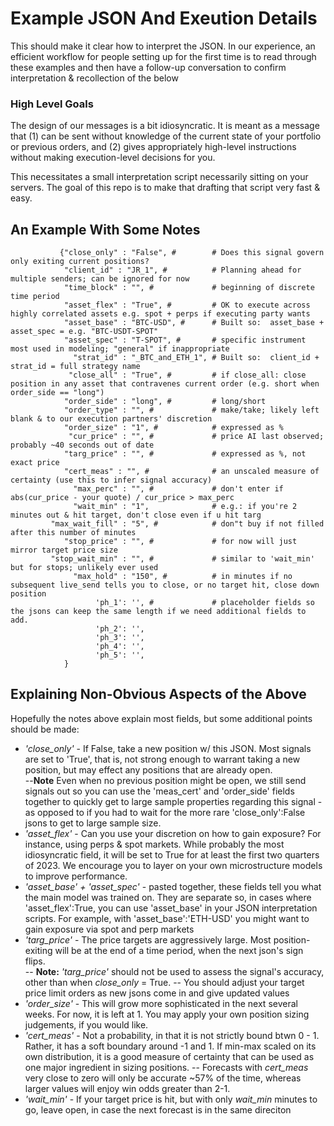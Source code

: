 # Example JSON And Exeution Details

This should make it clear how to interpret the JSON.  In our experience, an efficient workflow for people setting up for the first time is to read through these examples and then have a follow-up conversation to confirm interpretation & recollection of the below

### High Level Goals

The design of our messages is a bit idiosyncratic.  It is meant as a message that (1) can be sent without knowledge of the current state of your portfolio or previous orders, and (2) gives appropriately high-level instructions without making execution-level decisions for you.  

This necessitates a small interpretation script necessarily sitting on your servers.  The goal of this repo is to make that drafting that script very fast & easy.

## An Example With Some Notes

```
           {"close_only" : "False", #        # Does this signal govern only exiting current positions?
            "client_id" : "JR_1", #          # Planning ahead for multiple senders; can be ignored for now
            "time_block" : "", #             # beginning of discrete time period  
            "asset_flex" : "True", #         # OK to execute across highly correlated assets e.g. spot + perps if executing party wants
            "asset_base" : "BTC-USD", #      # Built so:  asset_base + asset_spec = e.g. "BTC-USDT-SPOT" 
            "asset_spec" : "T-SPOT", #       # specific instrument most used in modeling; "general" if inappropriate
              "strat_id" : "_BTC_and_ETH_1", # Built so:  client_id + strat_id = full strategy name 
             "close_all" : "True", #         # if close_all: close position in any asset that contravenes current order (e.g. short when order_side == "long")     
            "order_side" : "long", #         # long/short 
            "order_type" : "", #             # make/take; likely left blank & to our execution partners' discretion
            "order_size" : "1", #            # expressed as %
             "cur_price" : "", #             # price AI last observed; probably ~40 seconds out of date
            "targ_price" : "", #             # expressed as %, not exact price 
            "cert_meas" : "", #              # an unscaled measure of certainty (use this to infer signal accuracy)  
              "max_perc" : "", #             # don't enter if abs(cur_price - your quote) / cur_price > max_perc
              "wait_min" : "1",              # e.g.: if you're 2 minutes out & hit target, don't close even if u hit targ  
         "max_wait_fill" : "5", #            # don"t buy if not filled after this number of minutes
            "stop_price" : "", #             # for now will just mirror target price size
         "stop_wait_min" : "", #             # similar to 'wait_min' but for stops; unlikely ever used
              "max_hold" : "150", #          # in minutes if no subsequent live_send tells you to close, or no target hit, close down position
                   'ph_1': '', #             # placeholder fields so the jsons can keep the same length if we need additional fields to add.
                   'ph_2': '',
                   'ph_3': '',
                   'ph_4': '',
                   'ph_5': '',
            }
```

## Explaining Non-Obvious Aspects of the Above

Hopefully the notes above explain most fields, but some additional points should be made:

- *'close_only'* - If False, take a new position w/ this JSON.  Most signals are set to 'True', that is, not strong enough to warrant taking a new position, but may effect any positions that are already open.  
--**Note**  Even when no previous position might be open, we still send signals out so you can use the 'meas_cert' and 'order_side' fields together to quickly get to large sample properties regarding this signal - as opposed to if you had to wait for the more rare 'close_only':False jsons to get to large sample size.  
- *'asset_flex'* - Can you use your discretion on how to gain exposure?  For instance, using perps & spot markets.  While probably the most idiosyncratic field, it will be set to True for at least the first two quarters of 2023.  We encourage you to layer on your own microstructure models to improve performance.  
- *'asset_base' + 'asset_spec'* - pasted together, these fields tell you what the main model was trained on.  They are separate so, in cases where 'asset_flex':True, you can use 'asset_base' in your JSON interpretation scripts.  For example, with 'asset_base':'ETH-USD' you might want to gain exposure via spot and perp markets   
- *'targ_price'* - The price targets are aggressively large.  Most position-exiting will be at the end of a time period, when the next json's sign flips.  
--  **Note:** *'targ_price'* should not be used to assess the signal's accuracy, other than when *close_only* = True.
-- You should adjust your target price limit orders as new jsons come in and give updated values 
- *'order_size'* - This will grow more sophisticated in the next several weeks.  For now, it is left at 1.  You may apply your own position sizing judgements, if you would like.  
- *'cert_meas'* - Not a probability, in that it is not strictly bound btwn 0 - 1.  Rather, it has a soft boundary around -1 and 1.  If min-max scaled on its own distribution, it is a good measure of certainty that can be used as one major ingredient in sizing positions.
-- Forecasts with *cert_meas* very close to zero will only be accurate ~57% of the time, whereas larger values will enjoy win odds greater than 2-1.   
- *'wait_min'* - If your target price is hit, but with only *wait_min* minutes to go, leave open, in case the next forecast is in the same direciton

















